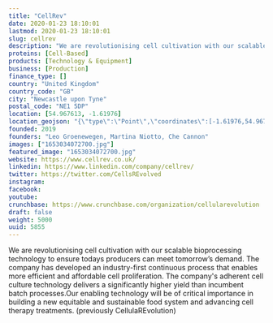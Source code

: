```yaml
---
title: "CellRev"
date: 2020-01-23 18:10:01
lastmod: 2020-01-23 18:10:01
slug: cellrev
description: "We are revolutionising cell cultivation with our scalable bioprocessing technology to ensure todays producers can meet tomorrow’s demand. The company has developed an industry-first continuous process that enables more efficient and affordable cell proliferation. The company's adherent cell culture technology delivers a significantly higher yield than incumbent batch processes.Our enabling technology will be of critical importance in building a new equitable and sustainable food system and advancing cell therapy treatments. (previously CellulaREvolution)"
proteins: [Cell-Based]
products: [Technology & Equipment]
business: [Production]
finance_type: []
country: "United Kingdom"
country_code: "GB"
city: "Newcastle upon Tyne"
postal_code: "NE1 5DP"
location: [54.967613, -1.61976]
location_geojson: "{\"type\":\"Point\",\"coordinates\":[-1.61976,54.967613]}"
founded: 2019
founders: "Leo Groenewegen, Martina Niotto, Che Cannon"
images: ["1653034072700.jpg"]
featured_image: "1653034072700.jpg"
website: https://www.cellrev.co.uk/
linkedin: https://www.linkedin.com/company/cellrev/
twitter: https://twitter.com/CellsREvolved
instagram: 
facebook: 
youtube: 
crunchbase: https://www.crunchbase.com/organization/cellularevolution
draft: false
weight: 5000
uuid: 5855
---
```

We are revolutionising cell cultivation with our scalable bioprocessing technology to ensure todays producers can meet tomorrow’s demand. The company has developed an industry-first continuous process that enables more efficient and affordable cell proliferation. The company's adherent cell culture technology delivers a significantly higher yield than incumbent batch processes.Our enabling technology will be of critical importance in building a new equitable and sustainable food system and advancing cell therapy treatments. (previously CellulaREvolution)
